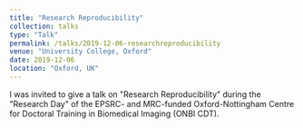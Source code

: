 ```yaml
---
title: "Research Reproducibility"
collection: talks
type: "Talk"
permalink: /talks/2019-12-06-researchreproducibility
venue: "University College, Oxford"
date: 2019-12-06
location: "Oxford, UK"
---
```


I was invited to give a talk on "Research Reproducibility" during the "Research Day" of the EPSRC- and MRC-funded Oxford-Nottingham Centre for Doctoral Training in Biomedical Imaging (ONBI CDT).
